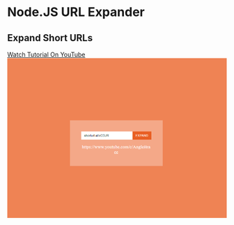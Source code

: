 # Node.JS URL Expander
## Expand Short URLs
[Watch Tutorial On YouTube](https://youtu.be/l2La_PmzxQE)
![preview](public/preview.png)